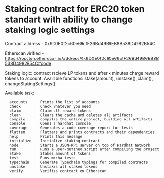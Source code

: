 # Staking contract for ERC20 token standart with ability to change staking logic settings
Contract address - 0x9D0E0f2c60e69cfF26Bd49B6EB8B538D4982B54C

Etherscan virified - https://ropsten.etherscan.io/address/0x9D0E0f2c60e69cfF26Bd49B6EB8B538D4982B54C#code

Staking logic: contract recieve LP tokens and afrer x minutes charge reward tokens to account.
Available functions: stake(amount), unstake(), claim(), changeStakingSettings()

Available task:

```shell
  accounts      Prints the list of accounts
  check         Check whatever you need
  claim         Claim all reward tokens
  clean         Clears the cache and deletes all artifacts
  compile       Compiles the entire project, building all artifacts
  console       Opens a hardhat console
  coverage      Generates a code coverage report for tests
  flatten       Flattens and prints contracts and their dependencies
  help          Prints this message
  initialize    Initialize staking contract
  node          Starts a JSON-RPC server on top of Hardhat Network
  run           Runs a user-defined script after compiling the project
  stake         Stakes amount of tokens
  test          Runs mocha tests
  typechain     Generate Typechain typings for compiled contracts
  unstake       Unstakes all staked tokens
  verify        Verifies contract on Etherscan
```
